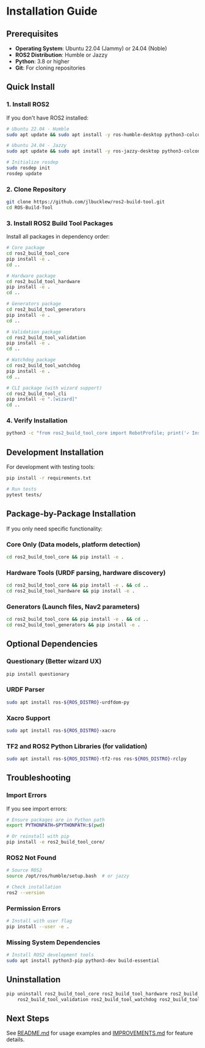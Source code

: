 # Installation Guide

## Prerequisites

- **Operating System**: Ubuntu 22.04 (Jammy) or 24.04 (Noble)
- **ROS2 Distribution**: Humble or Jazzy
- **Python**: 3.8 or higher
- **Git**: For cloning repositories

## Quick Install

### 1. Install ROS2

If you don't have ROS2 installed:

```bash
# Ubuntu 22.04 - Humble
sudo apt update && sudo apt install -y ros-humble-desktop python3-colcon-common-extensions python3-rosdep

# Ubuntu 24.04 - Jazzy
sudo apt update && sudo apt install -y ros-jazzy-desktop python3-colcon-common-extensions python3-rosdep

# Initialize rosdep
sudo rosdep init
rosdep update
```

### 2. Clone Repository

```bash
git clone https://github.com/jlbucklew/ros2-build-tool.git
cd ROS-Build-Tool
```

### 3. Install ROS2 Build Tool Packages

Install all packages in dependency order:

```bash
# Core package
cd ros2_build_tool_core
pip install -e .
cd ..

# Hardware package
cd ros2_build_tool_hardware
pip install -e .
cd ..

# Generators package
cd ros2_build_tool_generators
pip install -e .
cd ..

# Validation package
cd ros2_build_tool_validation
pip install -e .
cd ..

# Watchdog package
cd ros2_build_tool_watchdog
pip install -e .
cd ..

# CLI package (with wizard support)
cd ros2_build_tool_cli
pip install -e ".[wizard]"
cd ..
```

### 4. Verify Installation

```bash
python3 -c "from ros2_build_tool_core import RobotProfile; print('✓ Installation successful')"
```

## Development Installation

For development with testing tools:

```bash
pip install -r requirements.txt

# Run tests
pytest tests/
```

## Package-by-Package Installation

If you only need specific functionality:

### Core Only (Data models, platform detection)
```bash
cd ros2_build_tool_core && pip install -e .
```

### Hardware Tools (URDF parsing, hardware discovery)
```bash
cd ros2_build_tool_core && pip install -e . && cd ..
cd ros2_build_tool_hardware && pip install -e .
```

### Generators (Launch files, Nav2 parameters)
```bash
cd ros2_build_tool_core && pip install -e . && cd ..
cd ros2_build_tool_generators && pip install -e .
```

## Optional Dependencies

### Questionary (Better wizard UX)
```bash
pip install questionary
```

### URDF Parser
```bash
sudo apt install ros-${ROS_DISTRO}-urdfdom-py
```

### Xacro Support
```bash
sudo apt install ros-${ROS_DISTRO}-xacro
```

### TF2 and ROS2 Python Libraries (for validation)
```bash
sudo apt install ros-${ROS_DISTRO}-tf2-ros ros-${ROS_DISTRO}-rclpy
```

## Troubleshooting

### Import Errors

If you see import errors:

```bash
# Ensure packages are in Python path
export PYTHONPATH=$PYTHONPATH:$(pwd)

# Or reinstall with pip
pip install -e ros2_build_tool_core/
```

### ROS2 Not Found

```bash
# Source ROS2
source /opt/ros/humble/setup.bash  # or jazzy

# Check installation
ros2 --version
```

### Permission Errors

```bash
# Install with user flag
pip install --user -e .
```

### Missing System Dependencies

```bash
# Install ROS2 development tools
sudo apt install python3-pip python3-dev build-essential
```

## Uninstallation

```bash
pip uninstall ros2_build_tool_core ros2_build_tool_hardware ros2_build_tool_generators \
    ros2_build_tool_validation ros2_build_tool_watchdog ros2_build_tool_cli
```

## Next Steps

See [README.md](README.md) for usage examples and [IMPROVEMENTS.md](IMPROVEMENTS.md) for feature details.